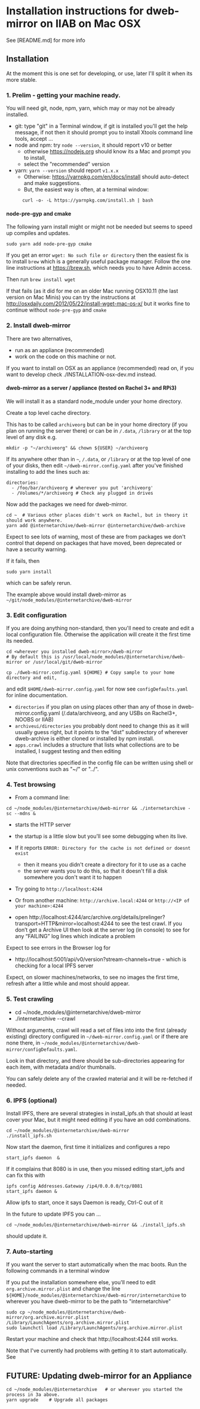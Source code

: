 # Installation instructions for dweb-mirror on IIAB on Mac OSX

See [README.md] for more info

## Installation
 
At the moment this is one set for developing, or use, later I'll split it when its more stable.

### 1. Prelim - getting your machine ready.

You will need git, node, npm, yarn, which may or may not be already installed.

* git: type "git" in a Terminal window, if git is installed you'll get the help message,
if not then it should prompt you to install Xtools command line tools, accept ...
* node and npm: try `node --version`, it should report v10 or better
  * otherwise https://nodejs.org should know its a Mac and prompt you to install, 
  * select the "recommended" version
* yarn: `yarn --version` should report `v1.x.x` 
  * Otherwise: https://yarnpkg.com/en/docs/install should auto-detect and make suggestions. 
  * But, the easiest way is often, at a terminal window: 
```
      curl -o- -L https://yarnpkg.com/install.sh | bash
```

#### node-pre-gyp and cmake
The following yarn install might or might not be needed but seems to speed 
up compiles and updates.
```
sudo yarn add node-pre-gyp cmake
```
If you get an error `wget: No such file or directory` 
then the easiest fix is to install `brew` which is a generally useful package manager.
Follow the one line instructions at https://brew.sh,  which needs you to have Admin access. 

Then run `brew install wget` 

If that fails (as it did for me on an older Mac running OSX10.11 (the last version on Mac Minis)
you can try the instructions at http://osxdaily.com/2012/05/22/install-wget-mac-os-x/
but it works fine to continue without `node-pre-gyp` and `cmake`

### 2. Install dweb-mirror

There are two alternatives, 
* run as an appliance (recommended)
* work on the code on this machine or not. 

If you want to install on OSX as an appliance (recommended) read on, 
if you want to develop check ./INSTALLATION-osx-dev.md instead.

#### dweb-mirror as a server / appliance (tested on Rachel 3+ and RPi3)

We will install it as a standard node_module under your home directory.

Create a top level cache directory.

This has to be called `archiveorg` but can be in your home directory (if you plan
on running the server there) or can be in `/.data`, `/library` or at the top
level of any disk e.g.

```
mkdir -p "~/archiveorg" && chown ${USER} ~/archiveorg
```
If its anywhere other than in `~`, `/.data`, or `/library` or at the top level of one of your disks, 
then edit `~/dweb-mirror.config.yaml` after you've finished installing to add the lines such as:
```
directories:
  - /foo/bar/archiveorg # wherever you put 'archiveorg'
  - /Volumes/*/archiveorg # Check any plugged in drives
```

Now add the packages we need for dweb-mirror.
```
cd ~  # Various other places didn't work on Rachel, but in theory it should work anywhere.
yarn add @internetarchive/dweb-mirror @internetarchive/dweb-archive
```
Expect to see lots of warning, most of these are from packages we don't control 
that depend on packages that have moved, been deprecated or have a security warning. 

If it fails, then
```
sudo yarn install
```
which can be safely rerun. 

The example above would install dweb-mirror as `~/git/node_modules/@internetarchive/dweb-mirror`

### 3. Edit configuration

If you are doing anything non-standard, then you'll need to create and edit 
a local configuration file.  Otherwise the application will create it the first time its needed.
```
cd <wherever you installed dweb-mirror>/dweb-mirror
# By default this is /usr/local/node_modules/@internetarchive/dweb-mirror or /usr/local/git/dweb-mirror

cp ./dweb-mirror.config.yaml ${HOME} # Copy sample to your home directory and edit, 
```
and edit `$HOME/dweb-mirror.config.yaml` for now see `configDefaults.yaml` for inline documentation.

  * `directories` if you plan on using places other than any of those in dweb-mirror.config.yaml 
  (/.data/archiveorg, and any USBs on Rachel3+, NOOBS or IIAB)
  * `archiveui/directories` you probably dont need to change this as it will usually guess right, 
  but it points to the “dist” subdirectory of wherever dweb-archive is either cloned or installed by npm install.
  * `apps.crawl` includes a structure that lists what collections are to be installed, 
  I suggest testing and then editing
   
Note that directories specified in the config file can be written using shell or unix conventions such as "~/" or "../".

### 4. Test browsing


* From a command line:
```
cd ~/node_modules/@internetarchive/dweb-mirror && ./internetarchive -sc --mdns &
```
* starts the HTTP server
* the startup is a little slow but you'll see some debugging when its live.
* If it reports `ERROR: Directory for the cache is not defined or doesnt exist`
  * then it means you didn't create a directory for it to use as a cache
  * the server wants you to do this, so that it doesn't fill a disk somewhere you don't want it to happen

* Try going to `http://localhost:4244` 
* Or from another machine: `http://archive.local:4244` or `http://<IP of your machine>:4244`
* open http://localhost:4244/arc/archive.org/details/prelinger?transport=HTTP&mirror=localhost:4244
to see the test crawl.
If you don’t get a Archive UI then look at the server log (in console) 
to see for any “FAILING” log lines which indicate a problem

Expect to see errors in the Browser log for 
* http://localhost:5001/api/v0/version?stream-channels=true  - which is checking for a local IPFS server

Expect, on slower machines/networks, to see no images the first time, 
refresh after a little while and most should appear. 


### 5. Test crawling

* cd ~/node_modules/@internetarchive/dweb-mirror
* ./internetarchive --crawl

Without arguments, crawl will read a set of files into into the first (already existing) directory
configured in `~/dweb-mirror.config.yaml` or if there are none there, in `~/node_modules/@internetarchive/dweb-mirror/configDefaults.yaml`. 

Look in that directory, and there should be sub-directories appearing for each item, with metadata and/or thumbnails.

You can safely delete any of the crawled material and it will be re-fetched if needed.

### 6. IPFS (optional)
Install IPFS, there are several strategies in install_ipfs.sh that should at least cover your Mac,
but it might need editing if you have an odd combinations.
```
cd ~/node_modules/@internetarchive/dweb-mirror
./install_ipfs.sh
```

Now start the daemon, first time it initializes and configures a repo
```
start_ipfs daemon  & 
```
If it complains that 8080 is in use, then you missed editing start_ipfs and can fix this with 
```
ipfs config Addresses.Gateway /ip4/0.0.0.0/tcp/8081
start_ipfs daemon &
```
Allow ipfs to start, once it says Daemon is ready, Ctrl-C out of it

In the future to update IPFS you can ...
```
cd ~/node_modules/@internetarchive/dweb-mirror && ./install_ipfs.sh
```
should update it.

### 7. Auto-starting

If you want the server to start automatically when the mac boots. 
Run the following commands in a terminal window

If you put the installation somewhere else, you'll need to edit `org.archive.mirror.plist` and 
change the line `${HOME}/node_modules/@internetarchive/dweb-mirror/internetarchive` to wherever you have dweb-mirror
to be the path to "internetarchive"
```
sudo cp ~/node_modules/@internetarchive/dweb-mirror/org.archive.mirror.plist /Library/LaunchAgents/org.archive.mirror.plist
sudo launchctl load /Library/LaunchAgents/org.archive.mirror.plist
```

Restart your machine and check that http://localhost:4244 still works.

Note that I've currently had problems with getting it to start automatically. 
See 

## FUTURE: Updating dweb-mirror for an Appliance

```
cd ~/node_modules/@internetarchive   # or wherever you started the process in 3a above.
yarn upgrade    # Upgrade all packages
```
